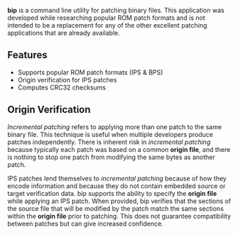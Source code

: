 __bip__ is a command line utility for patching binary files. This application was developed while researching popular ROM patch formats and is not intended to be a replacement for any of the other excellent patching applications that are already available.


Features
--------
- Supports popular ROM patch formats (IPS & BPS)
- Origin verification for IPS patches
- Computes CRC32 checksums


Origin Verification
-------------------
*Incremental patching* refers to applying more than one patch to the same binary file. This technique is useful when multiple developers produce patches independently. There is inherent risk in *incremental patching* because typically each patch was based on a common __origin file__, and there is nothing to stop one patch from modifying the same bytes as another patch.

IPS patches lend themselves to *incremental patching* because of how they encode information and because they do not contain embedded source or target verification data. bip supports the ability to specify the __origin file__ while applying an IPS patch. When provided, bip verifies that the sections of the source file that will be modified by the patch match the same sections within the __origin file__ prior to patching. This does not guarantee compatibility between patches but can give increased confidence.
